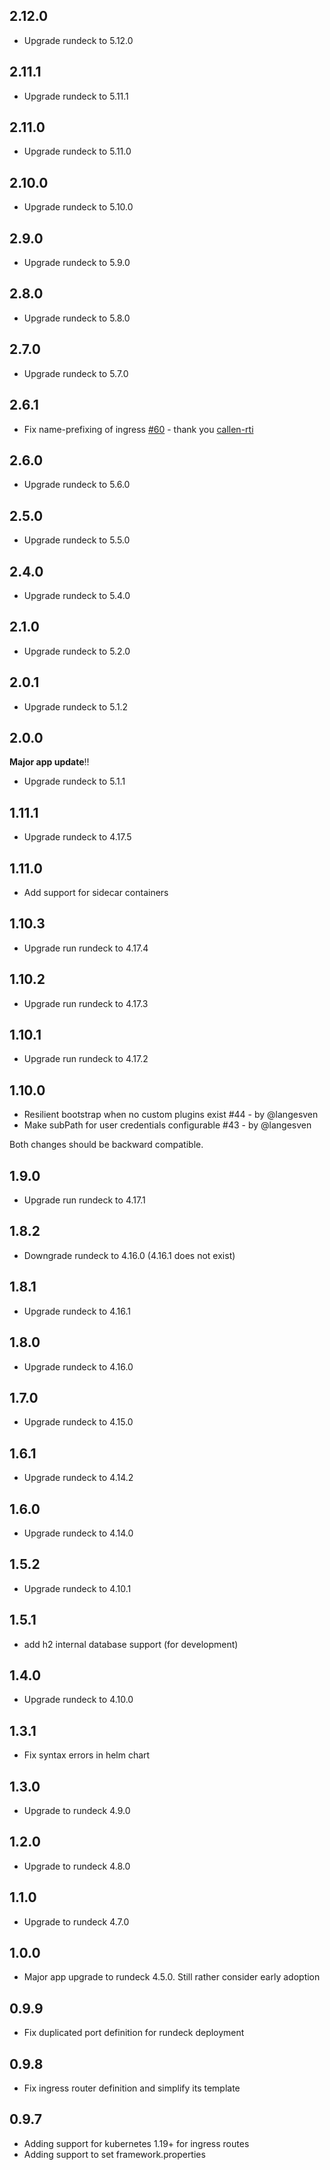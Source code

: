 ## 2.12.0

- Upgrade rundeck to 5.12.0

## 2.11.1

- Upgrade rundeck to 5.11.1

## 2.11.0

- Upgrade rundeck to 5.11.0

## 2.10.0

- Upgrade rundeck to 5.10.0

## 2.9.0

- Upgrade rundeck to 5.9.0

## 2.8.0

- Upgrade rundeck to 5.8.0

## 2.7.0

- Upgrade rundeck to 5.7.0

## 2.6.1

- Fix name-prefixing of ingress [#60](https://github.com/EugenMayer/helm-charts/pull/60) - thank you [callen-rti](https://github.com/callen-rti)

## 2.6.0

- Upgrade rundeck to 5.6.0

## 2.5.0

- Upgrade rundeck to 5.5.0

## 2.4.0

- Upgrade rundeck to 5.4.0

## 2.1.0

- Upgrade rundeck to 5.2.0

## 2.0.1

- Upgrade rundeck to 5.1.2

## 2.0.0

**Major app update**!!

- Upgrade rundeck to 5.1.1

## 1.11.1

- Upgrade rundeck to 4.17.5

## 1.11.0

- Add support for sidecar containers

## 1.10.3

- Upgrade run rundeck to 4.17.4

## 1.10.2

- Upgrade run rundeck to 4.17.3

## 1.10.1

- Upgrade run rundeck to 4.17.2

## 1.10.0

- Resilient bootstrap when no custom plugins exist #44 - by @langesven
- Make subPath for user credentials configurable #43 - by @langesven

Both changes should be backward compatible.

## 1.9.0

- Upgrade run rundeck to 4.17.1

## 1.8.2

- Downgrade rundeck to 4.16.0 (4.16.1 does not exist)

## 1.8.1

- Upgrade rundeck to 4.16.1

## 1.8.0

- Upgrade rundeck to 4.16.0

## 1.7.0

- Upgrade rundeck to 4.15.0

## 1.6.1

- Upgrade rundeck to 4.14.2

## 1.6.0

- Upgrade rundeck to 4.14.0

## 1.5.2

- Upgrade rundeck to 4.10.1

## 1.5.1

- add h2 internal database support (for development)

## 1.4.0

- Upgrade rundeck to 4.10.0

## 1.3.1

- Fix syntax errors in helm chart

## 1.3.0

- Upgrade to rundeck 4.9.0

## 1.2.0

- Upgrade to rundeck 4.8.0

## 1.1.0

- Upgrade to rundeck 4.7.0

## 1.0.0

- Major app upgrade to rundeck 4.5.0. Still rather consider early adoption

## 0.9.9

- Fix duplicated port definition for rundeck deployment

## 0.9.8

- Fix ingress router definition and simplify its template

## 0.9.7

- Adding support for kubernetes 1.19+ for ingress routes
- Adding support to set framework.properties
